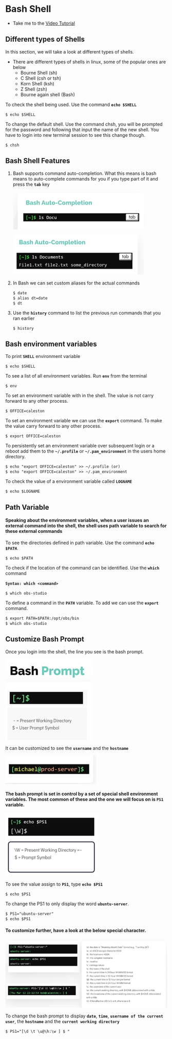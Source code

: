 # Bash Shell

- Take me to the [Video Tutorial](https://kodekloud.com/courses/873064/lectures/17074351)

## Different types of Shells

In this section, we will take a look at different types of shells.
- There are different types of shells in linux, some of the popular ones are below
  - Bourne Shell (sh)
  - C Shell (csh or tsh)
  - Korn Shell (ksh)
  - Z Shell (zsh)
  - Bourne again shell (Bash)
  
To check the shell being used. Use the command **`echo $SHELL`**
```
$ echo $SHELL
```

To change the default shell. Use the command chsh, you will be prompted for the password and following that input the name of the new shell. You have to login into new terminal session to see this change though.
```
$ chsh
```

## Bash Shell Features

1. Bash supports command auto-completion. What this means is bash means to auto-complete commands for you if you type part of it and press the **`tab`** key
   
   ![bash-auto](../../images/bash-auto.PNG)
   
   ![bash-auto1](../../images/bash-auto1.PNG)

1. In Bash we can set custom aliases for the actual commands
   ```
   $ date
   $ alias dt=date
   $ dt
   ```
1. Use the **`history`** command to list the previous run commands that you ran earlier
   ```
   $ history
   ```
   
 ## Bash environment variables
 
 To print **`SHELL`** environment variable
 ```
 $ echo $SHELL
 ```
 
 To see a list of all environment variables. Run **`env`** from the terminal
 ```
 $ env
 ```
 
 To set an environment variable with in the shell. The value is not carry forward to any other process.
 ```
 $ OFFICE=caleston
 ```
 
 To set an environment variable we can use the **`export`** command. To make the value carry forward to any other process. 
 ```
 $ export OFFICE=caleston
 ```
 
 To persistently set an environment variable over subsequent login or a reboot add them to the **`~/.profile`** or **`~/.pam_environment`** in the users home directory.
 
 ```
 $ echo "export OFFICE=caleston" >> ~/.profile (or)
 $ echo "export OFFICE=caleston" >> ~/.pam_environment
 ```
 
 To check the value of a environment variable called **`LOGNAME`**
 ```
 $ echo $LOGNAME
 ```
 
## Path Variable

#### Speaking about the environment variables, when a user issues an external command into the shell, the shell uses path variable to search for these external commands
 
To see the directories defined in path variable. Use the command **`echo $PATH`**.
```
$ echo $PATH
```

To check if the location of the command can be identified. Use the **`which`** command

**`Syntax: which <command>`**

```
$ which obs-studio
```

To define a command in the **`PATH`** variable. To add we can use the **`export`** command.
```
$ export PATH=$PATH:/opt/obs/bin
$ which obs-studio
```

## Customize Bash Prompt

Once you login into the shell, the line you see is the bash prompt.

![bash-prompt](../../images/bash-prompt.PNG)

It can be customized to see the **`username`** and the **`hostname`**

![bash-prompt1](../../images/bash-prompt1.PNG)

#### The bash prompt is set in control by a set of special shell environment variables. The most common of these and the one we will focus on is **`PS1`** variable.

![bash-prompt2](../../images/bash-prompt2.PNG)

To see the value assign to **`PS1`**, type **`echo $PS1`**
```
$ echo $PS1
```

To change the PS1 to only display the word **`ubuntu-server`**.
```
$ PS1="ubuntu-server"
$ echo $PS1
```

#### To customize further, have a look at the below special character.

![bash-prompt3](../../images/bash-prompt3.PNG)

To change the bash prompt to display **`date`**, **`time`**, **`username of the current user`**, the **`hostname`** and the **`current working directory`**
```
$ PS1="[\d \t \u@\h:\w ] $ "
```
